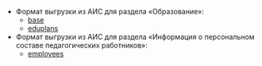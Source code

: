 - Формат выгрузки из АИС для раздела «Образование»:
  - [base](base.md)
  - [eduplans](eduplans.md)
- Формат выгрузки из АИС для раздела «Информация о персональном составе педагогических работников»:
  - [employees](employees.md)
